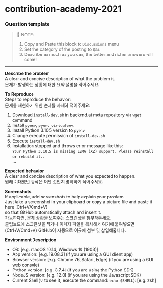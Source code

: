 # contribution-academy-2021


### Question template 

> 📌 NOTE:
>    1. Copy and Paste this block to `Discussions` menu   
>    2. Set the category of the posting to `Q&A`.
>    3. Describe as much as you can, the better and richer answers will come!
>             


---

**Describe the problem**   
A clear and concise description of what the problem is.   
문제가 발생하는 상황에 대한 요약 설명을 적어주세요.

**To Reproduce**   
Steps to reproduce the behavior:   
문제를 재현하기 위한 순서를 자세히 적어주세요:   
1. Download `install-dev.sh` in backend.ai meta repository via `wget` command.
2. Install `pyenv`, `pyenv-virtualenv`.
3. Install Python 3.10.5 version to `pyenv`
4. Change execute permission of `install-dev.sh`
5. Execute `install-dev.sh`
6. Installation stopped and throws error message like this:   
   `Your Python 3.10.5 is missing LZMA (XZ) support. Please reinstall or rebuild it.`.   
...

**Expected behavior**   
A clear and concise description of what you expected to happen.   
원래 기대했던 동작은 어떤 것인지 명확하게 적어주세요.

**Screenshots**   
If applicable, add screenshots to help explain your problem.   
Just take a screenshot in your clipboard or copy a picture file and paste it here (Ctrl+V/Cmd+V)   
so that GitHub automatically attach and insert it.   
가능하다면, 문제 상황을 보여주는 스크린샷을 첨부해주세요.   
클립보드에 스크린샷을 찍거나 이미지 파일을 복사해서 여기에 붙여넣으면(Ctrl+V/Cmd+V) GitHub이 자동으로 이곳에 첨부 및 삽입해줍니다.   

**Environment Description**
 - OS: [e.g. macOS 10.14, Windows 10 (1903)]
 - App version: [e.g. 19.08.3] (if you are using a GUI client app)
 - Browser version: [e.g. Chrome 76, Safari, Edge] (if you are using a GUI web console)
 - Python version: [e.g. 3.7.4] (if you are using the Python SDK)
 - NodeJS version: [e.g. 12.0] (if you are using the Javascript SDK)
 - Current Shell(💡 to see it, execute the command: `echo $SHELL`): [e.g. zsh]
